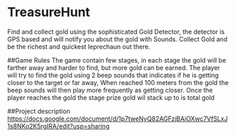 # TreasureHunt

Find and collect gold using the sophisticated Gold Detector, the detector is GPS based and will notify you about the gold with Sounds.
Collect Gold and be the richest and quickest leprechaun out there.

##Game Rules
The game contain few stages, in each stage the gold will be farther away and harder to find, but more gold can be earned.
The player will try to find the gold using 2 beep sounds that indicates if he is getting closer to the target or far away,
When reached 100 meters from the gold the beep sounds will then play more frequently as getting closer.
Once the player reaches the gold the stage prize gold wil stack up to is total gold

##Project description
https://docs.google.com/document/d/1p7tweNyQ82AGFzjBAiOXwc7VfSLxJ1s8NKo2K5rgIRA/edit?usp=sharing

